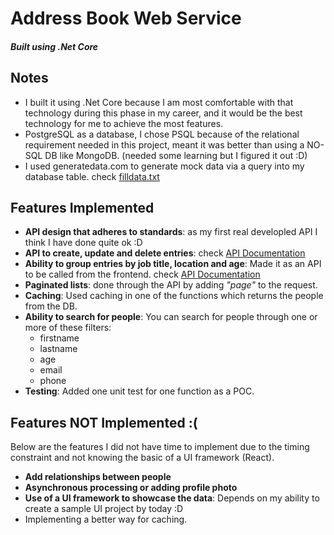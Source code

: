 # Address Book Web Service
##### Built using .Net Core

## Notes

- I built it using .Net Core because I am most comfortable with that technology during this phase in my career, and it would be the best technology for me to achieve the most features.
- PostgreSQL as a database, I chose PSQL because of the relational requirement needed in this project, meant it was better than using a NO-SQL DB like MongoDB. (needed some learning but I figured it out :D)
- I used generatedata.com to generate mock data via a query into my database table. check [filldata.txt](https://github.com/alhajjabbass/Address-book/blob/master/filldata.txt)


## Features Implemented

- **API design that adheres to standards**: as my first real developled API I think I have done quite ok :D
- **API to create, update and delete entries**: check [API Documentation](https://github.com/alhajjabbass/Address-book/blob/master/AnghamiApiDocumentation.docx)
- **Ability to group entries by job title, location and age**: Made it as an API to be called from the frontend. check [API Documentation](https://github.com/alhajjabbass/Address-book/blob/master/AnghamiApiDocumentation.docx)
- **Paginated lists**: done through the API by adding *"page"* to the request.
- **Caching**: Used caching in one of the functions which returns the people from the DB.
- **Ability to search for people**: You can search for people through one or more of these filters:
    - firstname
    - lastname
    - age
    - email
    - phone
- **Testing**: Added one unit test for one function as a POC.

## Features NOT Implemented :(
Below are the features I did not have time to implement due to the timing constraint and not knowing the basic of a UI framework (React).
- **Add relationships between people**
- **Asynchronous processing or adding profile photo**
- **Use of a UI framework to showcase the data**: Depends on my ability to create a sample UI project by today :D
- Implementing a better way for caching.
